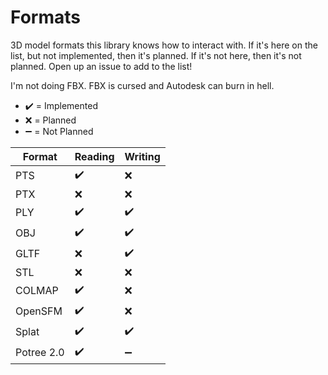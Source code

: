 # Formats

3D model formats this library knows how to interact with. If it's here on the list, but not implemented, then it's planned. If it's not here, then it's not planned. Open up an issue to add to the list!

I'm not doing FBX. FBX is cursed and Autodesk can burn in hell.

* ✔️ = Implemented
* ❌ = Planned
* ➖ = Not Planned

| Format     | Reading | Writing     |
| ---------- | ------- | ----------- |
| PTS        | ✔️      | ❌         |
| PTX        | ❌      | ❌         |
| PLY        | ✔️      | ✔️         |
| OBJ        | ✔️      | ✔️         |
| GLTF       | ❌      | ✔️         |
| STL        | ❌      | ❌         |
| COLMAP     | ✔️      | ❌         |
| OpenSFM    | ✔️      | ❌         |
| Splat      | ✔️      | ✔️         |
| Potree 2.0 | ✔️      | ➖         |
